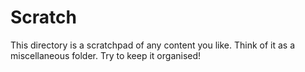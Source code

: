 # Scratch

This directory is a scratchpad of any content you like. Think of it as a miscellaneous folder. Try to keep it organised!